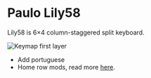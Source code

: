 # Paulo Lily58

Lily58 is 6×4 column-staggered split keyboard.

![Keymap first layer](https://i.postimg.cc/HWcgcxb8/lily58.png "Keymap first layer")

- Add portuguese
- Home row mods, read more [here](https://precondition.github.io/home-row-mods).

